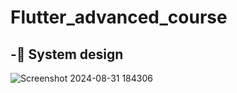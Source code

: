 # Flutter_advanced_course



## -🎨 System design


![Screenshot 2024-08-31 184306](https://github.com/user-attachments/assets/87806a3c-6c20-4ddc-9e09-a049d3a21929)
